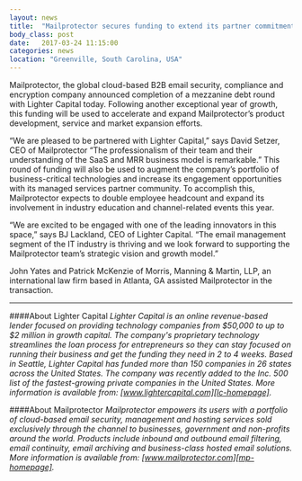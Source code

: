 ```yaml
---
layout: news
title:  "Mailprotector secures funding to extend its partner commitment"
body_class: post
date:   2017-03-24 11:15:00
categories: news
location: "Greenville, South Carolina, USA"
---
```

               
Mailprotector, the global cloud-based B2B email security, compliance and encryption company announced completion of a mezzanine debt round with Lighter Capital today. Following another exceptional year of growth, this funding will be used to accelerate and expand Mailprotector’s product development, service and market expansion efforts.

“We are pleased to be partnered with Lighter Capital,” says David Setzer, CEO of Mailprotector “The professionalism of their team and their understanding of the SaaS and MRR business model is remarkable.” This round of funding will also be used to augment the company’s portfolio of business-critical technologies and increase its engagement opportunities with its managed services partner community. To accomplish this, Mailprotector expects to double employee headcount and expand its involvement in industry education and channel-related events this year.

“We are excited to be engaged with one of the leading innovators in this space,” says BJ Lackland, CEO of Lighter Capital. “The email management segment of the IT industry is thriving and we look forward to supporting the Mailprotector team’s strategic vision and growth model.”

John Yates and Patrick McKenzie of Morris, Manning & Martin, LLP, an international law firm based in Atlanta, GA assisted Mailprotector in the transaction.

***

####About Lighter Capital
*Lighter Capital is an online revenue-based lender focused on providing technology companies from $50,000 to up to $2 million in growth capital. The company's proprietary technology streamlines the loan process for entrepreneurs so they can stay focused on running their business and get the funding they need in 2 to 4 weeks. Based in Seattle, Lighter Capital has funded more than 150 companies in 26 states across the United States. The company was recently added to the Inc. 500 list of the fastest-growing private companies in the United States. More information is available from:  [www.lightercapital.com][lc-homepage].*

####About Mailprotector
*Mailprotector empowers its users with a portfolio of cloud-based email security, management and hosting services sold exclusively through the channel to businesses, government and non-profits around the world. Products include inbound and outbound email filtering, email continuity, email archiving and business-class hosted email solutions. More information is available from:  [www.mailprotector.com][mp-homepage].*


[mp-homepage]: http://www.mailprotector.com
[lc-homepage]: http://www.lightercapital.com



